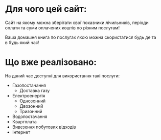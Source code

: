 # Для чого цей сайт:

Сайт на якому можна зберігати свої показники лічильників, періоди оплати та суми оплачених коштів по різним послугам!

Ваша домашня книга по послугах якою можна скористатися будь де та в будь який час!

# Що вже реалізовано:

На даний час доступні для використання такі послуги:

* Газопостачання
    * Доставка газу
* Електроенергія
    * Однозонний
    * Двозонний
    * Тризонний
* Водопостачання
* Квартплата
* Вивезення побутових відходів
* Інтернет
